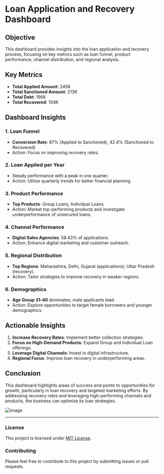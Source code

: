 # Loan Application and Recovery Dashboard

## Objective
This dashboard provides insights into the loan application and recovery process, focusing on key metrics such as loan funnel, product performance, channel distribution, and regional analysis.

## Key Metrics
- **Total Applied Amount**: 245K
- **Total Sanctioned Amount**: 213K
- **Total Debt**: 196K
- **Total Recovered**: 104K

## Dashboard Insights
### 1. Loan Funnel
- **Conversion Rate**: 87% (Applied to Sanctioned), 42.4% (Sanctioned to Recovered)
- Action: Focus on improving recovery rates.

### 2. Loan Applied per Year
- Steady performance with a peak in one quarter.
- Action: Utilize quarterly trends for better financial planning.

### 3. Product Performance
- **Top Products**: Group Loans, Individual Loans.
- Action: Market top-performing products and investigate underperformance of unsecured loans.

### 4. Channel Performance
- **Digital Sales Agencies**: 58.43% of applications.
- Action: Enhance digital marketing and customer outreach.

### 5. Regional Distribution
- **Top Regions**: Maharashtra, Delhi, Gujarat (applications); Uttar Pradesh (recovery).
- Action: Tailor strategies to improve recovery in weaker regions.

### 6. Demographics
- **Age Group 31-40** dominates; male applicants lead.
- Action: Explore opportunities to target female borrowers and younger demographics.

## Actionable Insights
1. **Increase Recovery Rates**: Implement better collection strategies.
2. **Focus on High-Demand Products**: Expand Group and Individual Loan offerings.
3. **Leverage Digital Channels**: Invest in digital infrastructure.
4. **Regional Focus**: Improve loan recovery in underperforming areas.

## Conclusion
This dashboard highlights areas of success and points to opportunities for growth, particularly in loan recovery and targeted marketing efforts. By addressing recovery rates and leveraging high-performing channels and products, the business can optimize its loan strategies. 

![image](https://github.com/user-attachments/assets/82d40151-fe5d-4407-be4b-7adf49d75b41)


---

### License
This project is licensed under [MIT License](LICENSE).

### Contributing
Please feel free to contribute to this project by submitting issues or pull requests.
